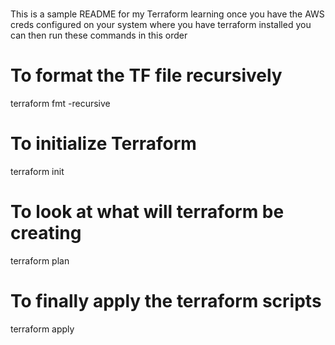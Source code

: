 #
This is a sample README for my Terraform learning
once you have the AWS creds configured on your system
where you have terraform installed
you can then run these commands in this order

# To format the TF file recursively
terraform fmt -recursive

# To initialize Terraform
terraform init

# To look at what will terraform be creating
terraform plan 

# To finally apply the terraform scripts
terraform apply
